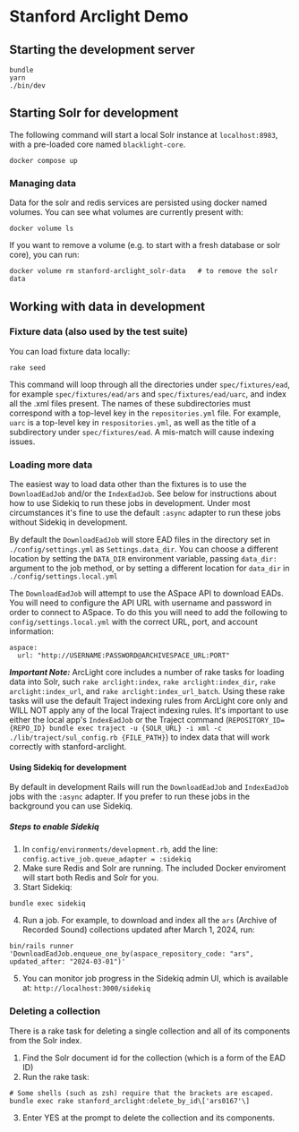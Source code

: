 # Stanford Arclight Demo

## Starting the development server
```shell
bundle
yarn
./bin/dev
```

## Starting Solr for development
The following command will start a local Solr instance at `localhost:8983`, with a pre-loaded core named `blacklight-core`.

```shell
docker compose up
```
### Managing data
Data for the solr and redis services are persisted using docker named volumes. You can see what volumes are currently present with:

```shell
docker volume ls
````

If you want to remove a volume (e.g. to start with a fresh database or solr core), you can run:

```shell
docker volume rm stanford-arclight_solr-data   # to remove the solr data
```

## Working with data in development

### Fixture data (also used by the test suite)

You can load fixture data locally: 
```shell
rake seed
```

This command will loop through all the directories under `spec/fixtures/ead`, for example `spec/fixtures/ead/ars` and `spec/fixtures/ead/uarc`, and index all the .xml files present. The names of these subdirectories must correspond with a top-level key in the `repositories.yml` file. For example, `uarc` is a top-level key in `respositories.yml`, as well as the title of a subdirectory under `spec/fixtures/ead`. A mis-match will cause indexing issues.

### Loading more data

The easiest way to load data other than the fixtures is to use the `DownloadEadJob` and/or the `IndexEadJob`. See below for instructions about how to use Sidekiq to run these jobs in development. Under most circumstances it's fine to use the default `:async` adapter to run these jobs without Sidekiq in development. 

By default the `DownloadEadJob` will store EAD files in the directory set in `./config/settings.yml` as `Settings.data_dir`. You can choose a different location by setting the `DATA_DIR` environment variable, passing `data_dir:` argument to the job method, or by setting a different location for `data_dir` in `./config/settings.local.yml`

The `DownloadEadJob` will attempt to use the ASpace API to download EADs. You will need to configure the API URL with username and password in order to connect to ASpace. To do this you will need to add the following to `config/settings.local.yml` with the correct URL, port, and account information:

```
aspace:
  url: "http://USERNAME:PASSWORD@ARCHIVESPACE_URL:PORT"
```

_**Important Note:**_ ArcLight core includes a number of rake tasks for loading data into Solr, such `rake arclight:index`, `rake arclight:index_dir`, `rake arclight:index_url`, and `rake arclight:index_url_batch`. Using these rake tasks will use the default Traject indexing rules from ArcLight core only and WILL NOT apply any of the local Traject indexing rules. It's important to use either the local app's `IndexEadJob` or the Traject command (`REPOSITORY_ID={REPO_ID} bundle exec traject -u {SOLR_URL} -i xml -c ./lib/traject/sul_config.rb {FILE_PATH}`) to index data that will work correctly with stanford-arclight.

#### Using Sidekiq for development
By default in development Rails will run the `DownloadEadJob` and `IndexEadJob` jobs with the `:async` adapter. If you prefer to run these jobs in the background you can use Sidekiq.

##### Steps to enable Sidekiq
1. In `config/environments/development.rb`, add the line: `config.active_job.queue_adapter = :sidekiq`
2. Make sure Redis and Solr are running. The included Docker enviroment will start both Redis and Solr for you.
3. Start Sidekiq:
```shell
bundle exec sidekiq
```
4. Run a job. For example, to download and index all the `ars` (Archive of Recorded Sound) collections updated after March 1, 2024, run:
```shell
bin/rails runner 'DownloadEadJob.enqueue_one_by(aspace_repository_code: "ars", updated_after: "2024-03-01")'
```
5. You can monitor job progress in the Sidekiq admin UI, which is available at: `http://localhost:3000/sidekiq`

### Deleting a collection
There is a rake task for deleting a single collection and all of its components from the Solr index.

1. Find the Solr document id for the collection (which is a form of the EAD ID)
2. Run the rake task:
```shell
# Some shells (such as zsh) require that the brackets are escaped.
bundle exec rake stanford_arclight:delete_by_id\['ars0167'\]
```
3. Enter YES at the prompt to delete the collection and its components.
